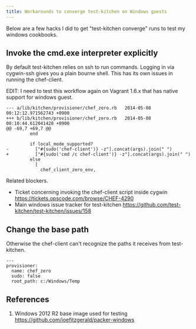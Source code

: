 ```yaml
---
title: Workarounds to converge test-kitchen on Windows guests
---
```


Below are a few hacks I did to get "test-kitchen converge" runs to test my
windows cookbooks.

## Invoke the cmd.exe interpreter explicitly

By default test-kitchen relies on ssh to run commands.  Logging in via
cygwin-ssh gives you a plain bourne shell.  This has its own issues in running
the chef-client.

EDIT: I need to test this workflow again on Vagrant 1.6.x that has native support
for windows guest.

```
--- a/lib/kitchen/provisioner/chef_zero.rb   2014-05-08 00:12:12.971562743 +0900
+++ b/lib/kitchen/provisioner/chef_zero.rb   2014-05-08 00:10:44.612041428 +0900
@@ -69,7 +69,7 @@
         end

         if local_mode_supported?
-          ["#{sudo('chef-client')} -z"].concat(args).join(" ")
+          ["#{sudo('cmd /c chef-client')} -z"].concat(args).join(" ")
         else
           [
             chef_client_zero_env,
```

Related blockers.

  * Ticket concerning invoking the chef-client script inside cygwin <https://tickets.opscode.com/browse/CHEF-4290>
  * Main windows issue tracker for test-kitchen <https://github.com/test-kitchen/test-kitchen/issues/158>

## Change the base path

Otherwise the chef-client can't recognize the paths it receives from
test-kitchen.

```
---
provisioner:
  name: chef_zero
  sudo: false
  root_path: c:/Windows/Temp
```

## References
1.  Windows 2012 R2 base image used for testing <https://github.com/joefitzgerald/packer-windows>
